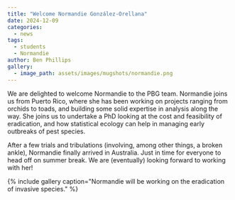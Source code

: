 ```yaml
---
title: "Welcome Normandie González-Orellana"
date: 2024-12-09
categories:
  - news
tags:
  - students
  - Normandie
author: Ben Phillips
gallery:
  - image_path: assets/images/mugshots/normandie.png
---
```


We are delighted to welcome Normandie to the PBG team. Normandie joins us from Puerto Rico, where she has been working on projects ranging from orchids to toads, and building some solid expertise in analysis along the way.  She joins us to undertake a PhD looking at the cost and feasibility of eradication, and how statistical ecology can help in managing early outbreaks of pest species.  

After a few trials and tribulations (involving, among other things, a broken ankle), Normandie finally arrived in Australia.  Just in time for everyone to head off on summer break.  We are (eventually) looking forward to working with her!


{% include gallery caption="Normandie will be working on the eradication of invasive species." %}